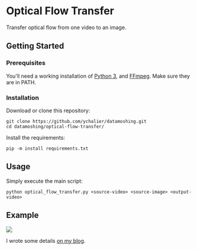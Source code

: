 # Optical Flow Transfer

Transfer optical flow from one video to an image.

## Getting Started

### Prerequisites

You'll need a working installation of [Python 3](https://www.python.org/), and [FFmpeg](https://ffmpeg.org/). Make sure they are in PATH.

### Installation

Download or clone this repository:

```console
git clone https://github.com/ychalier/datamoshing.git
cd datamoshing/optical-flow-transfer/
```

Install the requirements:

```console
pip -m install requirements.txt
```

## Usage

Simply execute the main script:

```console
python optical_flow_transfer.py <source-video> <source-image> <output-video>
```

## Example

[![](https://i.imgur.com/pyrsORb.jpg)](https://i.imgur.com/pt6Sq7A.mp4)

I wrote some details [on my blog](https://chalier.fr/blog/datamoshing#opticalflowtransfer).
